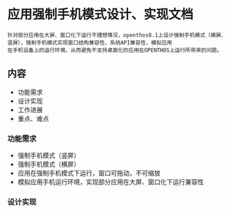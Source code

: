 # 应用强制手机模式设计、实现文档
    针对部分应用在大屏、窗口化下运行不理想情况，openthos8.1上设计强制手机模式（横屏、竖屏），强制手机模式实现窗口结构兼容性、系统API兼容性，模拟应用
    在手机设备上的运行环境，从而避免不支持桌面化的应用在OPENTHOS上运行所带来的问题。

## 内容
  - 功能需求
  - 设计实现
  - 工作进展
  - 重点、难点
  
### 功能需求
  - 强制手机模式（竖屏）
  - 强制手机模式（横屏）
  - 应用在强制手机模式下运行，窗口可拖动，不可缩放
  - 模拟应用手机运行环境，实现部分应用在大屏、窗口化下运行兼容性
  
### 设计实现








